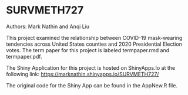 # SURVMETH727

Authors: Mark Nathin and Anqi Liu

This project examined the relationship between COVID-19 mask-wearing tendencies across United States counties and 2020 Presidential Election votes. The term paper for this project is labeled termpaper.rmd and termpaper.pdf. 

The Shiny Application for this project is hosted on ShinyApps.Io at the following link: https://marknathin.shinyapps.io/SURVMETH727/

The original code for the Shiny App can be found in the AppNew.R file. 
